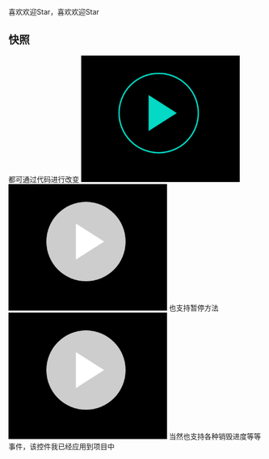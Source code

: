 喜欢欢迎Star，喜欢欢迎Star

## 快照
都可通过代码进行改变
![](https://github.com/zhongjhATC/CircularProgressView/blob/master/gif/1.gif)
![](https://github.com/zhongjhATC/CircularProgressView/blob/master/gif/2.gif)
也支持暂停方法
![](https://github.com/zhongjhATC/CircularProgressView/blob/master/gif/3.gif)
当然也支持各种销毁进度等等事件，该控件我已经应用到项目中